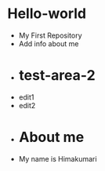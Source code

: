 # Hello-world
+ My First Repository
+ Add info about me
- # test-area-2
- edit1
- edit2
+ # About me
+ My name is Himakumari

